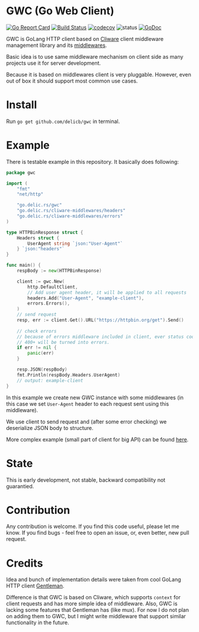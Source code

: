 # GWC (Go Web Client)
[![Go Report Card](https://goreportcard.com/badge/github.com/delicb/gwc)](https://goreportcard.com/report/github.com/delicb/gwc)
[![Build Status](https://travis-ci.org/delicb/gwc.svg?branch=master)](https://travis-ci.org/delicb/gwc)
[![codecov](https://codecov.io/gh/delicb/gwc/branch/master/graph/badge.svg)](https://codecov.io/gh/delicb/gwc)
![status](https://img.shields.io/badge/status-beta-red.svg)
[![GoDoc](https://img.shields.io/badge/godoc-reference-blue.svg)](http://godoc.org/github.com/delicb/gwc)



GWC is GoLang HTTP client based on [Cliware](https://github.com/delicb/cliware)
client middleware management library and its [middlewares](https://github.com/delicb/cliware-middlewares).

Basic idea is to use same middleware mechanism on client side as many projects
use it for server development. 

Because it is based on middlewares client is very pluggable. However, even out 
of box it should support most common use cases.

# Install
Run `go get github.com/delicb/gwc` in terminal.

# Example
There is testable example in this repository. It basically does following:
```go
package gwc

import (
	"fmt"
	"net/http"

    "go.delic.rs/gwc"
	"go.delic.rs/cliware-middlewares/headers"
	"go.delic.rs/cliware-middlewares/errors"
)

type HTTPBinResponse struct {
	Headers struct {
		UserAgent string `json:"User-Agent"`
	} `json:"headers"`
}

func main() {
	respBody := new(HTTPBinResponse)

	client := gwc.New(
		http.DefaultClient,
		// Add user agent header, it will be applied to all requests
		headers.Add("User-Agent", "example-client"),
		errors.Errors(),
	)
	// send request
	resp, err := client.Get().URL("https://httpbin.org/get").Send()
	
	// check errors
	// because of errors middleware included in client, ever status codes 
	// 400+ will be turned into errors.
	if err != nil {
		panic(err)
	}

	resp.JSON(respBody)
	fmt.Println(respBody.Headers.UserAgent)
	// output: example-client
}

```

In this example we create new GWC instance with some middlewares (in this case
we set `User-Agent` header to each request sent using this middleware).

We use client to send request and (after some error checking) we deserialize
JSON body to structure.

More complex example (small part of client for big API) can be found 
[here](https://github.com/delicb/sevenbridges-go).

# State
This is early development, not stable, backward compatibility not guarantied.

# Contribution
Any contribution is welcome. If you find this code useful, please let me know.
If you find bugs - feel free to open an issue, or, even better, new pull request.

# Credits
Idea and bunch of implementation details were taken from cool GoLang HTTP client
[Gentleman](https://github.com/h2non/gentleman).

Difference is that GWC is based on Cliware, which supports `context` for client
requests and has more simple idea of middleware. Also, GWC is lacking some
features that Gentleman has (like mux). For now I do not plan on adding them
to GWC, but I might write middleware that support similar functionality in the
future. 
